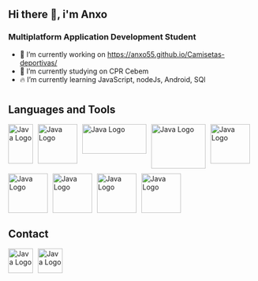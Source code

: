 ## Hi there 👋, i'm Anxo

### Multiplatform Application Development Student

- 🚀 I’m currently working on https://anxo55.github.io/Camisetas-deportivas/
- 🔭 I’m currently studying on CPR Cebem
- 🔥 I’m currently learning JavaScript, nodeJs, Android, SQl
#

## Languages and Tools

<div style="display: flex; flex-wrap: wrap; gap: 10px;">
  <img src="https://logodownload.org/wp-content/uploads/2016/10/html5-logo-2.png" alt="Java Logo" width="50" height="80">
  <img src="https://cdn.freebiesupply.com/logos/large/2x/css3-logo-png-transparent.png"alt="Java Logo" width="80" height="80">
  <img src="https://www.freepnglogos.com/uploads/javascript-png/javascript-logo-transparent-logo-javascript-images-3.png" alt="Java Logo" width="130" height="60">
  <img src="https://cdn.freebiesupply.com/logos/thumbs/2x/nodejs-1-logo.png"alt="Java Logo" width="110" height="90">
  <img src="https://brandlogos.net/wp-content/uploads/2021/09/bootstrap-logo.png" alt="Java Logo" width="80" height="80">
  <img src="https://static.vecteezy.com/system/resources/previews/022/100/945/original/java-logo-transparent-free-png.png" alt="Java Logo" width="80" height="80">
  <img src="https://pngimg.com/uploads/php/php_PNG43.png" alt="Java Logo" width="80" height="80">
  <img src="https://s28309.pcdn.co/wp-content/themes/321-web-marketing/assets/images/mysql-logo-256.png" alt="Java Logo" width="80" height="80">
  <img src="https://humancoders-formations.s3.amazonaws.com/uploads/course/logo/93/formation-git-avance.png" alt="Java Logo" width="80" height="80">
  
</div>

## Contact

<div style="display: flex; flex-wrap: wrap; gap: 10px;">
<a href="https://www.linkedin.com/in/anxo-campos-b6878a265/" target="_blank">
    <img src="https://pngimg.com/uploads/linkedIn/linkedIn_PNG7.png" alt="Java Logo" width="50" height="50">
  </a>
  <a href="https://www.instagram.com/anxocampoos_/" target="_blank">
    <img src="https://logodownload.org/wp-content/uploads/2017/04/instagram-logo-3.png" alt="Java Logo" width="50" height="50">
  </a>
</div>
